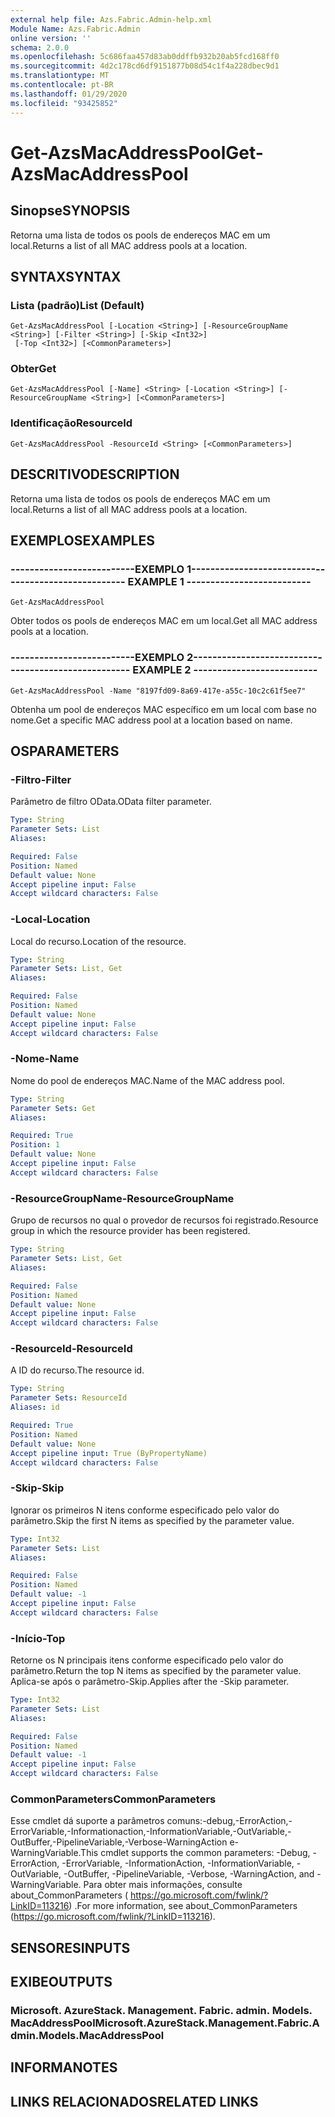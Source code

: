 ```yaml
---
external help file: Azs.Fabric.Admin-help.xml
Module Name: Azs.Fabric.Admin
online version: ''
schema: 2.0.0
ms.openlocfilehash: 5c686faa457d83ab0ddffb932b20ab5fcd168ff0
ms.sourcegitcommit: 4d2c178cd6df9151877b08d54c1f4a228dbec9d1
ms.translationtype: MT
ms.contentlocale: pt-BR
ms.lasthandoff: 01/29/2020
ms.locfileid: "93425852"
---
```

# <span data-ttu-id="379b9-101">Get-AzsMacAddressPool</span><span class="sxs-lookup"><span data-stu-id="379b9-101">Get-AzsMacAddressPool</span></span>

## <span data-ttu-id="379b9-102">Sinopse</span><span class="sxs-lookup"><span data-stu-id="379b9-102">SYNOPSIS</span></span>
<span data-ttu-id="379b9-103">Retorna uma lista de todos os pools de endereços MAC em um local.</span><span class="sxs-lookup"><span data-stu-id="379b9-103">Returns a list of all MAC address pools at a location.</span></span>

## <span data-ttu-id="379b9-104">SYNTAX</span><span class="sxs-lookup"><span data-stu-id="379b9-104">SYNTAX</span></span>

### <span data-ttu-id="379b9-105">Lista (padrão)</span><span class="sxs-lookup"><span data-stu-id="379b9-105">List (Default)</span></span>
```
Get-AzsMacAddressPool [-Location <String>] [-ResourceGroupName <String>] [-Filter <String>] [-Skip <Int32>]
 [-Top <Int32>] [<CommonParameters>]
```

### <span data-ttu-id="379b9-106">Obter</span><span class="sxs-lookup"><span data-stu-id="379b9-106">Get</span></span>
```
Get-AzsMacAddressPool [-Name] <String> [-Location <String>] [-ResourceGroupName <String>] [<CommonParameters>]
```

### <span data-ttu-id="379b9-107">Identificação</span><span class="sxs-lookup"><span data-stu-id="379b9-107">ResourceId</span></span>
```
Get-AzsMacAddressPool -ResourceId <String> [<CommonParameters>]
```

## <span data-ttu-id="379b9-108">DESCRITIVO</span><span class="sxs-lookup"><span data-stu-id="379b9-108">DESCRIPTION</span></span>
<span data-ttu-id="379b9-109">Retorna uma lista de todos os pools de endereços MAC em um local.</span><span class="sxs-lookup"><span data-stu-id="379b9-109">Returns a list of all MAC address pools at a location.</span></span>

## <span data-ttu-id="379b9-110">EXEMPLOS</span><span class="sxs-lookup"><span data-stu-id="379b9-110">EXAMPLES</span></span>

### <span data-ttu-id="379b9-111">--------------------------EXEMPLO 1--------------------------</span><span class="sxs-lookup"><span data-stu-id="379b9-111">-------------------------- EXAMPLE 1 --------------------------</span></span>
```
Get-AzsMacAddressPool
```

<span data-ttu-id="379b9-112">Obter todos os pools de endereços MAC em um local.</span><span class="sxs-lookup"><span data-stu-id="379b9-112">Get all MAC address pools at a location.</span></span>

### <span data-ttu-id="379b9-113">--------------------------EXEMPLO 2--------------------------</span><span class="sxs-lookup"><span data-stu-id="379b9-113">-------------------------- EXAMPLE 2 --------------------------</span></span>
```
Get-AzsMacAddressPool -Name "8197fd09-8a69-417e-a55c-10c2c61f5ee7"
```

<span data-ttu-id="379b9-114">Obtenha um pool de endereços MAC específico em um local com base no nome.</span><span class="sxs-lookup"><span data-stu-id="379b9-114">Get a specific MAC address pool at a location based on name.</span></span>

## <span data-ttu-id="379b9-115">OS</span><span class="sxs-lookup"><span data-stu-id="379b9-115">PARAMETERS</span></span>

### <span data-ttu-id="379b9-116">-Filtro</span><span class="sxs-lookup"><span data-stu-id="379b9-116">-Filter</span></span>
<span data-ttu-id="379b9-117">Parâmetro de filtro OData.</span><span class="sxs-lookup"><span data-stu-id="379b9-117">OData filter parameter.</span></span>

```yaml
Type: String
Parameter Sets: List
Aliases: 

Required: False
Position: Named
Default value: None
Accept pipeline input: False
Accept wildcard characters: False
```

### <span data-ttu-id="379b9-118">-Local</span><span class="sxs-lookup"><span data-stu-id="379b9-118">-Location</span></span>
<span data-ttu-id="379b9-119">Local do recurso.</span><span class="sxs-lookup"><span data-stu-id="379b9-119">Location of the resource.</span></span>

```yaml
Type: String
Parameter Sets: List, Get
Aliases: 

Required: False
Position: Named
Default value: None
Accept pipeline input: False
Accept wildcard characters: False
```

### <span data-ttu-id="379b9-120">-Nome</span><span class="sxs-lookup"><span data-stu-id="379b9-120">-Name</span></span>
<span data-ttu-id="379b9-121">Nome do pool de endereços MAC.</span><span class="sxs-lookup"><span data-stu-id="379b9-121">Name of the MAC address pool.</span></span>

```yaml
Type: String
Parameter Sets: Get
Aliases: 

Required: True
Position: 1
Default value: None
Accept pipeline input: False
Accept wildcard characters: False
```

### <span data-ttu-id="379b9-122">-ResourceGroupName</span><span class="sxs-lookup"><span data-stu-id="379b9-122">-ResourceGroupName</span></span>
<span data-ttu-id="379b9-123">Grupo de recursos no qual o provedor de recursos foi registrado.</span><span class="sxs-lookup"><span data-stu-id="379b9-123">Resource group in which the resource provider has been registered.</span></span>

```yaml
Type: String
Parameter Sets: List, Get
Aliases: 

Required: False
Position: Named
Default value: None
Accept pipeline input: False
Accept wildcard characters: False
```

### <span data-ttu-id="379b9-124">-ResourceId</span><span class="sxs-lookup"><span data-stu-id="379b9-124">-ResourceId</span></span>
<span data-ttu-id="379b9-125">A ID do recurso.</span><span class="sxs-lookup"><span data-stu-id="379b9-125">The resource id.</span></span>

```yaml
Type: String
Parameter Sets: ResourceId
Aliases: id

Required: True
Position: Named
Default value: None
Accept pipeline input: True (ByPropertyName)
Accept wildcard characters: False
```

### <span data-ttu-id="379b9-126">-Skip</span><span class="sxs-lookup"><span data-stu-id="379b9-126">-Skip</span></span>
<span data-ttu-id="379b9-127">Ignorar os primeiros N itens conforme especificado pelo valor do parâmetro.</span><span class="sxs-lookup"><span data-stu-id="379b9-127">Skip the first N items as specified by the parameter value.</span></span>

```yaml
Type: Int32
Parameter Sets: List
Aliases: 

Required: False
Position: Named
Default value: -1
Accept pipeline input: False
Accept wildcard characters: False
```

### <span data-ttu-id="379b9-128">-Início</span><span class="sxs-lookup"><span data-stu-id="379b9-128">-Top</span></span>
<span data-ttu-id="379b9-129">Retorne os N principais itens conforme especificado pelo valor do parâmetro.</span><span class="sxs-lookup"><span data-stu-id="379b9-129">Return the top N items as specified by the parameter value.</span></span>
<span data-ttu-id="379b9-130">Aplica-se após o parâmetro-Skip.</span><span class="sxs-lookup"><span data-stu-id="379b9-130">Applies after the -Skip parameter.</span></span>

```yaml
Type: Int32
Parameter Sets: List
Aliases: 

Required: False
Position: Named
Default value: -1
Accept pipeline input: False
Accept wildcard characters: False
```

### <span data-ttu-id="379b9-131">CommonParameters</span><span class="sxs-lookup"><span data-stu-id="379b9-131">CommonParameters</span></span>
<span data-ttu-id="379b9-132">Esse cmdlet dá suporte a parâmetros comuns:-debug,-ErrorAction,-ErrorVariable,-Informationaction,-InformationVariable,-OutVariable,-OutBuffer,-PipelineVariable,-Verbose-WarningAction e-WarningVariable.</span><span class="sxs-lookup"><span data-stu-id="379b9-132">This cmdlet supports the common parameters: -Debug, -ErrorAction, -ErrorVariable, -InformationAction, -InformationVariable, -OutVariable, -OutBuffer, -PipelineVariable, -Verbose, -WarningAction, and -WarningVariable.</span></span> <span data-ttu-id="379b9-133">Para obter mais informações, consulte about_CommonParameters ( https://go.microsoft.com/fwlink/?LinkID=113216) .</span><span class="sxs-lookup"><span data-stu-id="379b9-133">For more information, see about_CommonParameters (https://go.microsoft.com/fwlink/?LinkID=113216).</span></span>

## <span data-ttu-id="379b9-134">SENSORES</span><span class="sxs-lookup"><span data-stu-id="379b9-134">INPUTS</span></span>

## <span data-ttu-id="379b9-135">EXIBE</span><span class="sxs-lookup"><span data-stu-id="379b9-135">OUTPUTS</span></span>

### <span data-ttu-id="379b9-136">Microsoft. AzureStack. Management. Fabric. admin. Models. MacAddressPool</span><span class="sxs-lookup"><span data-stu-id="379b9-136">Microsoft.AzureStack.Management.Fabric.Admin.Models.MacAddressPool</span></span>

## <span data-ttu-id="379b9-137">INFORMA</span><span class="sxs-lookup"><span data-stu-id="379b9-137">NOTES</span></span>

## <span data-ttu-id="379b9-138">LINKS RELACIONADOS</span><span class="sxs-lookup"><span data-stu-id="379b9-138">RELATED LINKS</span></span>


